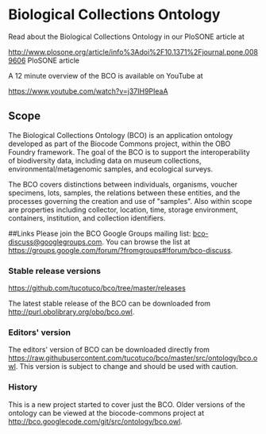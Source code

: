 Biological Collections Ontology
===

Read about the Biological Collections Ontology in our PloSONE article at

http://www.plosone.org/article/info%3Adoi%2F10.1371%2Fjournal.pone.0089606 PloSONE article

A 12 minute overview of the BCO is available on YouTube at 

https://www.youtube.com/watch?v=j37IH9PIeaA

## Scope
The Biological Collections Ontology (BCO) is an application ontology developed as part of the Biocode Commons project, within the OBO Foundry framework. The goal of the BCO is to support the interoperability of biodiversity data, including data on museum collections, environmental/metagenomic samples, and ecological surveys.

The BCO covers distinctions between individuals, organisms, voucher specimens, lots, samples, the relations between these entities, and the processes governing the creation and use of "samples". Also within scope are properties including collector, location, time, storage environment, containers, institution, and collection identifiers. 

##Links
Please join the BCO Google Groups mailing list: bco-discuss@googlegroups.com. You can browse the list at https://groups.google.com/forum/?fromgroups#!forum/bco-discuss.

### Stable release versions
https://github.com/tucotuco/bco/tree/master/releases

The latest stable release of the BCO can be downloaded from http://purl.obolibrary.org/obo/bco.owl. 

### Editors' version

The editors' version of BCO can be downloaded directly from https://raw.githubusercontent.com/tucotuco/bco/master/src/ontology/bco.owl. This version is subject to change and should be used with caution.

### History
This is a new project started to cover just the BCO. Older versions of the ontology can be viewed at the biocode-commons project at http://bco.googlecode.com/git/src/ontology/bco.owl.
